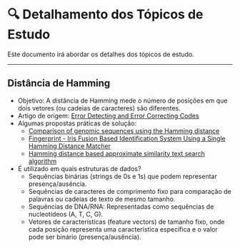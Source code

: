 # 🔍 Detalhamento dos Tópicos de Estudo

Este documento irá abordar os detalhes dos tópicos de estudo.

---

## Distância de Hamming

- Objetivo: A distância de Hamming mede o número de posições em que dois vetores (ou cadeias de caracteres) são diferentes.
- Artigo de origem: [Error Detecting and Error Correcting Codes](https://ieeexplore.ieee.org/document/6772729)
- Algumas propostas práticas de solução:
	- [Comparison of genomic sequences using the Hamming distance](https://www.sciencedirect.com/science/article/abs/pii/S037837580400268X)
	- [Fingerprint - Iris Fusion Based Identification System Using a Single Hamming Distance Matcher](https://ieeexplore.ieee.org/abstract/document/5376876)
	- [Hamming distance based approximate similarity text search algorithm](https://ieeexplore.ieee.org/abstract/document/7184772?casa_token=owHLjvbsgGMAAAAA:ASPc-NJa4u9XsrGbfOdo3RAF3VSeWPMmg_evoBfM8NBa3mW25ABwS3xHnHKPyTiaiYbUiG6FpA)
- É utilizado em quais estruturas de dados?
	- Sequências binárias (strings de 0s e 1s) que podem representar presença/ausência.
	- Sequências de caracteres de comprimento fixo para comparação de palavras ou cadeias de texto de mesmo tamanho.
	- Sequências de DNA/RNA: Representadas como sequências de nucleotídeos (A, T, C, G).
	- Vetores de características (feature vectors) de tamanho fixo, onde cada posição representa uma característica específica e o valor pode ser binário (presença/ausência).

